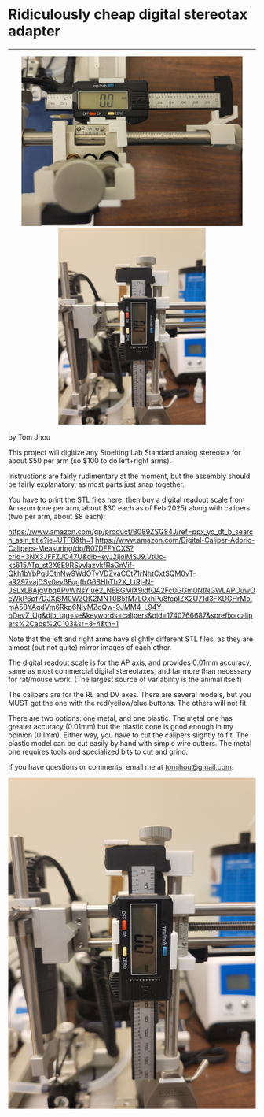 Ridiculously cheap digital stereotax adapter
============================================

---

<div align="center"><img src="https://github.com/JhouLab/DigitalStereotaxAdapter/blob/main/photo.jpg" width="450"><img src="https://github.com/JhouLab/DigitalStereotaxAdapter/blob/main/photo_dv.jpg" width="300"></div>


by Tom Jhou


This project will digitize any Stoelting Lab Standard analog stereotax for about $50 per arm (so $100 to do left+right arms).

Instructions are fairly rudimentary at the moment, but the assembly should be fairly explanatory, as most parts just snap together.

You have to print the STL files here, then buy a digital readout scale from Amazon (one per arm, about $30 each as of Feb 2025) along with calipers (two per arm, about $8 each):

https://www.amazon.com/gp/product/B089ZSG84J/ref=ppx_yo_dt_b_search_asin_title?ie=UTF8&th=1
https://www.amazon.com/Digital-Caliper-Adoric-Calipers-Measuring/dp/B07DFFYCXS?crid=3NX3JFFZJO47U&dib=eyJ2IjoiMSJ9.VtUc-ks615ATp_st2X6E9RSyvIazvkfRaGnVif-Qkh1bYbPqJOtnNw9WdOTyVDZvaCCt71rNhtCxtSQM0vT-aR297vajDSy0ey6FugfIrG6SHhTh2X_LtRj-N-JSLxLBAjgVbqAPvWNsYjue2_NEBGMIX9idfQA2Fc0GGm0NtNGWLAPOuwOeWkP6pf7DJXjSM0WZQK2MNT0B5fM7LOxhPu8fcpIZX2U71d3FXDGHrMo.mA58YAqdVm6Rkp6NjyMZdQw-9JMM4-L94Y-bDeyZ_Ug&dib_tag=se&keywords=calipers&qid=1740766687&sprefix=calipers%2Caps%2C103&sr=8-4&th=1

Note that the left and right arms have slightly different STL files, as they are almost (but not quite) mirror images of each other.

The digital readout scale is for the AP axis, and provides 0.01mm accuracy, same as most commercial digital stereotaxes, and far more than necessary for rat/mouse work. (The largest source of variability is the animal itself)

The calipers are for the RL and DV axes. There are several models, but you MUST get the one with the red/yellow/blue buttons. The others will not fit.

There are two options: one metal, and one plastic. The metal one has greater accuracy (0.01mm) but the plastic cone is good enough in my opinion (0.1mm). Either way, you have to cut the calipers slightly to fit. The plastic model can be cut easily by hand with simple wire cutters. The metal one requires tools and specialized bits to cut and grind.

If you have questions or comments, email me at tomjhou@gmail.com.

[![Watch the video](https://github.com/JhouLab/DigitalStereotaxAdapter/blob/main/photo_dv.jpg)](https://youtube.com/shorts/_LRqchGYbzQ)
